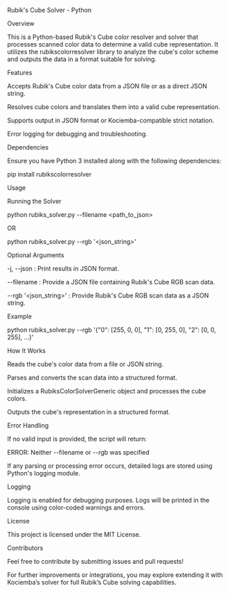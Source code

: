 Rubik's Cube Solver - Python

Overview

This is a Python-based Rubik's Cube color resolver and solver that processes scanned color data to determine a valid cube representation. It utilizes the rubikscolorresolver library to analyze the cube's color scheme and outputs the data in a format suitable for solving.

Features

Accepts Rubik's Cube color data from a JSON file or as a direct JSON string.

Resolves cube colors and translates them into a valid cube representation.

Supports output in JSON format or Kociemba-compatible strict notation.

Error logging for debugging and troubleshooting.

Dependencies

Ensure you have Python 3 installed along with the following dependencies:

pip install rubikscolorresolver

Usage

Running the Solver

python rubiks_solver.py --filename <path_to_json>

OR

python rubiks_solver.py --rgb '<json_string>'

Optional Arguments

-j, --json : Print results in JSON format.

--filename <file> : Provide a JSON file containing Rubik's Cube RGB scan data.

--rgb '<json_string>' : Provide Rubik's Cube RGB scan data as a JSON string.

Example

python rubiks_solver.py --rgb '{"0": [255, 0, 0], "1": [0, 255, 0], "2": [0, 0, 255], ...}'

How It Works

Reads the cube's color data from a file or JSON string.

Parses and converts the scan data into a structured format.

Initializes a RubiksColorSolverGeneric object and processes the cube colors.

Outputs the cube's representation in a structured format.

Error Handling

If no valid input is provided, the script will return:

ERROR: Neither --filename or --rgb was specified

If any parsing or processing error occurs, detailed logs are stored using Python's logging module.

Logging

Logging is enabled for debugging purposes. Logs will be printed in the console using color-coded warnings and errors.

License

This project is licensed under the MIT License.

Contributors

Feel free to contribute by submitting issues and pull requests!

For further improvements or integrations, you may explore extending it with Kociemba’s solver for full Rubik’s Cube solving capabilities.

